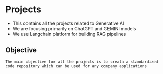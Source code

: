 # Projects 
* This contains all the projects related to Generative AI
* We are focusing primarily on ChatGPT and GEMINI models 
* We use Langchain platform for building RAG pipelines 
## Objective 
    The main objective for all the projects is to creata a standardized code repository which can be used for any company applications
